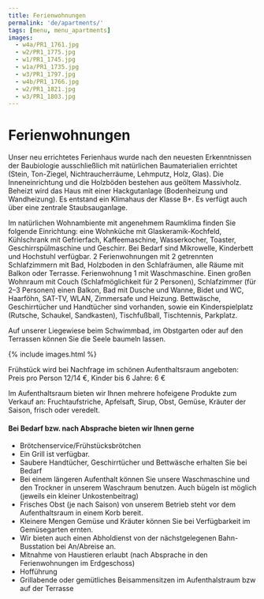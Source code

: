 ```yaml
---
title: Ferienwohnungen
permalink: 'de/apartments/'
tags: [menu, menu_apartments]
images:
  - w4a/PR1_1761.jpg
  - w2/PR1_1775.jpg
  - w1/PR1_1745.jpg
  - w1a/PR1_1735.jpg
  - w3/PR1_1797.jpg
  - w4b/PR1_1766.jpg
  - w2/PR1_1821.jpg
  - w3/PR1_1803.jpg
---
```


Ferienwohnungen
===============

Unser neu errichtetes Ferienhaus wurde nach den neuesten Erkenntnissen
der Baubiologie ausschließlich mit natürlichen Baumaterialien errichtet
(Stein, Ton-Ziegel, Nichtraucherräume, Lehmputz, Holz, Glas). Die Inneneinrichtung und die
Holzböden bestehen aus geöltem Massivholz. Beheizt wird das Haus mit
einer Hackgutanlage (Bodenheizung und Wandheizung).
Es entstand ein Klimahaus der Klasse B+.
Es verfügt auch über eine zentrale Staubsauganlage.

Im natürlichen Wohnambiente mit angenehmem Raumklima finden Sie folgende
Einrichtung: eine Wohnküche mit Glaskeramik-Kochfeld, Kühlschrank mit
Gefrierfach, Kaffeemaschine, Wasserkocher, Toaster, Geschirrspülmaschine
und Geschirr. Bei Bedarf sind Mikrowelle, Kinderbett und Hochstuhl verfügbar.
2 Ferienwohnungen mit 2 getrennten Schlafzimmern mit Bad, Holzboden in den
Schlafräumen, alle Räume mit Balkon oder Terrasse. Ferienwohnung 1 mit Waschmaschine.
Einen großen Wohnraum mit Couch (Schlafmöglichkeit für 2 Personen),
Schlafzimmer (für 2–3 Personen) einen Balkon, Bad mit Dusche und Wanne,
Bidet und WC, Haarföhn, SAT-TV, WLAN, Zimmersafe und Heizung. Bettwäsche,
Geschirrtücher und Handtücher sind vorhanden, sowie ein Kinderspielplatz
(Rutsche, Schaukel, Sandkasten), Tischfußball, Tischtennis, Parkplatz.

Auf unserer Liegewiese beim Schwimmbad, im Obstgarten oder auf den Terrassen
können Sie die Seele baumeln lassen.

{% include images.html %}

Frühstück wird bei Nachfrage im schönen Aufenthaltsraum angeboten:
Preis pro Person 12/14 €, Kinder bis 6 Jahre: 6 €

Im Aufenthaltsraum bieten wir Ihnen mehrere hofeigene Produkte zum Verkauf an: 
Fruchtaufstriche, Apfelsaft, Sirup, Obst, Gemüse, Kräuter der Saison, frisch oder veredelt.

#### Bei Bedarf bzw. nach Absprache bieten wir Ihnen gerne

* Brötchenservice/Frühstücksbrötchen
* Ein Grill ist verfügbar.
* Saubere Handtücher, Geschirrtücher und Bettwäsche erhalten Sie bei Bedarf
* Bei einem längeren Aufenthalt können Sie unsere Waschmaschine und den Trockner in unserem Waschraum benutzen. Auch bügeln ist möglich (jeweils ein kleiner Unkostenbeitrag)
* Frisches Obst (je nach Saison) von unserem Betrieb steht vor dem Aufenthaltsraum in einem Korb bereit.
* Kleinere Mengen Gemüse und Kräuter können Sie bei Verfügbarkeit im Gemüsegarten ernten.
* Wir bieten auch einen Abholdienst von der nächstgelegenen Bahn-Busstation bei An/Abreise an.
* Mitnahme von Haustieren erlaubt (nach Absprache in den Ferienwohnungen im Erdgeschoss)
* Hofführung
* Grillabende oder gemütliches Beisammensitzen im Aufenthalstraum bzw auf der Terrasse